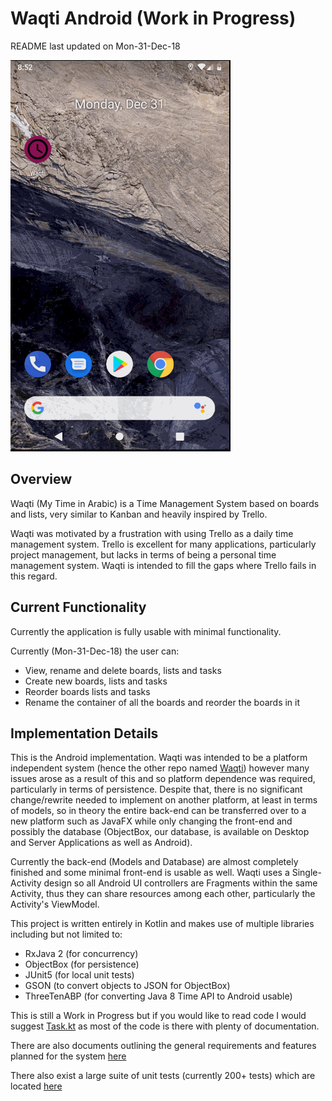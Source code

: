 # Waqti Android (Work in Progress)

README last updated on Mon-31-Dec-18

![Waqti Demo Mon-31-Dec-18](WaqtiDemo-31-Dec-18.gif)

## Overview

Waqti (My Time in Arabic) is a Time Management System based on boards and lists, very similar to 
Kanban and heavily inspired by Trello.

Waqti was motivated by a frustration with using Trello as a daily time management system. Trello 
is excellent for many applications, particularly project management, but lacks in terms of being 
a personal time management system. Waqti is intended to fill the gaps where Trello fails in this 
regard.

## Current Functionality

Currently the application is fully usable with minimal functionality.

Currently (Mon-31-Dec-18) the user can: 

* View, rename and delete boards, lists and tasks
* Create new boards, lists and tasks
* Reorder boards lists and tasks
* Rename the container of all the boards and reorder the boards in it

## Implementation Details

This is the Android implementation. Waqti was intended to 
be a platform independent system (hence the other repo named 
[Waqti](https://github.com/basshelal/Waqti)) however many issues arose as
a result of this and so platform dependence was required, particularly in terms of persistence. 
Despite that, there is no significant change/rewrite needed to implement on  another platform, 
at least in terms of models, so in theory the entire back-end can be transferred over to a new 
platform such as JavaFX while only changing the front-end and possibly the database (ObjectBox, 
our database, is available on Desktop and Server Applications as well as Android).

Currently the back-end (Models and Database) are almost completely finished and some minimal 
front-end is usable as well. Waqti uses a Single-Activity design so all Android UI controllers 
are Fragments within the same Activity, thus they can share resources among each other, 
particularly the Activity's ViewModel.

This project is written entirely in Kotlin and makes use of multiple libraries including but not 
limited to:
* RxJava 2 (for concurrency)
* ObjectBox (for persistence)
* JUnit5 (for local unit tests)
* GSON (to convert objects to JSON for ObjectBox)
* ThreeTenABP (for converting Java 8 Time API to Android usable)

This is still a Work in Progress but if you would like to read code I would suggest
[Task.kt](https://github.com/basshelal/Waqti-Android/blob/master/app/src/main/java/uk/whitecrescent/waqti/model/task/Task.kt)
as most of the code is there with plenty of documentation. 

There are also documents outlining the general requirements and features planned for the system 
[here](https://github.com/basshelal/Waqti-Android/tree/master/app/src/main/java/uk/whitecrescent/waqti/docs)

There also exist a large suite of unit tests (currently 200+ tests) which are located
[here](https://github.com/basshelal/Waqti-Android/tree/master/app/src/test/java/uk/whitecrescent/waqti)